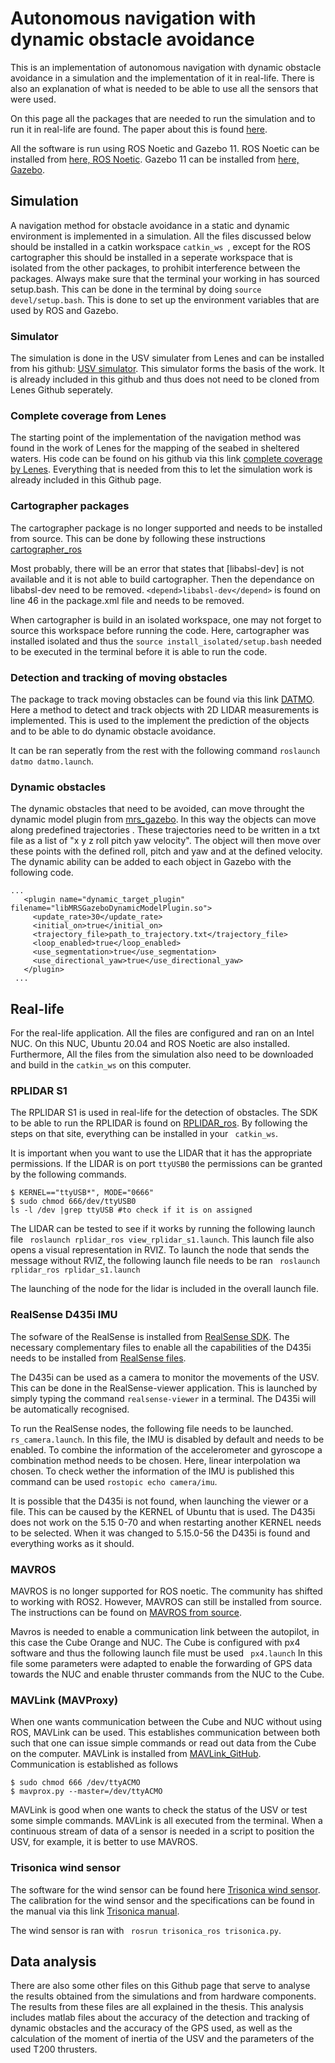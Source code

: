 # Autonomous navigation with dynamic obstacle avoidance
This is an implementation of autonomous navigation with dynamic obstacle avoidance in a simulation and the implementation of it in real-life. There is also an explanation of what is needed to be able to use all the sensors that were used.

On this page all the packages that are needed to run the simulation and to run it in real-life are found. The paper about this is found [here]().

All the software is run using ROS Noetic and Gazebo 11. ROS Noetic can be installed from [here, ROS Noetic](http://wiki.ros.org/noetic/Installation/Ubuntu). Gazebo 11 can be installed from [here, Gazebo](https://classic.gazebosim.org/tutorials?tut=install_ubuntu).

## Simulation
A navigation method for obstacle avoidance in a static and dynamic environment is implemented in a simulation. All the files discussed below should be installed in a  catkin workspace ```catkin_ws ```, except for the ROS cartographer this should be installed in a seperate workspace that is isolated from the other packages, to prohibit interference between the packages.  Always make sure that the terminal your working in has sourced setup.bash. This can be done in the terminal by doing ``` source devel/setup.bash ```. This is done to set up the environment variables that are used by ROS and Gazebo.

### Simulator
The simulation is done in the USV simulater from Lenes and can be installed from his github: [USV simulator](https://github.com/jhlenes/usv_simulator). This simulator forms the basis of the work. It is already included in this github and thus does not need to be cloned from Lenes Github seperately.

### Complete coverage from Lenes
The starting point of the implementation of the navigation method was found in the work of Lenes for the mapping of the seabed in sheltered waters. His code can be found on his github via this link [complete coverage by Lenes](https://github.com/jhlenes/complete_coverage). Everything that is needed from this to let the simulation work is already included in this Github page.

### Cartographer packages
The cartographer package is no longer supported and needs to be installed from source. This can be done by following these instructions [cartographer_ros](https://google-cartographer-ros.readthedocs.io/en/latest/compilation.html#)

Most probably, there will be an error that states that [libabsl-dev] is not available and it is not able to build cartographer. Then the dependance  on libabsl-dev need to be removed. ```<depend>libabsl-dev</depend>``` is found on line 46 in the package.xml file and needs to be removed.

When cartographer is build in an isolated workspace, one may not forget to source this workspace before running the code. Here, cartographer was installed isolated and thus the ```source install_isolated/setup.bash``` needed to be executed in the terminal before it is able to run the code.

### Detection and tracking of moving obstacles
The package to track moving obstacles can be found via this link [DATMO](https://github.com/kostaskonkk/datmo). Here a method to detect and track objects with 2D LIDAR measurements is implemented. This is used to the implement the prediction of the objects and to be able to do dynamic obstacle avoidance.

It can be ran seperatly from the rest with the following command ```roslaunch datmo datmo.launch```.

### Dynamic obstacles 
The dynamic obstacles that need to be avoided, can move throught the dynamic model plugin from [mrs_gazebo](https://github.com/ctu-mrs/mrs_gazebo_common_resources/tree/master/src/sensor_and_model_plugins?fbclid=IwAR12X8kWBT4RaV9GM4QtEslgTVqEDQwI0NRynIj4jqFpsvYlJRhzXDzDaJE). In this way the objects can move along predefined trajectories .
 These trajectories need to be written in a txt file as a list of "x y z roll pitch yaw velocity". The object will then move over these points with the defined roll, pitch and yaw and at the defined velocity. The dynamic ability can be added to each object in Gazebo with the following code.
 ```
 ...
    <plugin name="dynamic_target_plugin" filename="libMRSGazeboDynamicModelPlugin.so">
      <update_rate>30</update_rate>
      <initial_on>true</initial_on>
      <trajectory_file>path_to_trajectory.txt</trajectory_file>
      <loop_enabled>true</loop_enabled>
      <use_segmentation>true</use_segmentation>
      <use_directional_yaw>true</use_directional_yaw>
    </plugin>
  ...
 ```

## Real-life
For the real-life application. All the files are configured and ran on an Intel NUC. On this NUC, Ubuntu 20.04 and ROS Noetic are also installed. Furthermore, All the files from the simulation also need to be downloaded and build in the ```catkin_ws``` on this computer.

### RPLIDAR S1 
The RPLIDAR S1 is used in real-life for the detection of obstacles. The SDK to be able to run the RPLIDAR is found on [RPLIDAR_ros](https://github.com/Slamtec/rplidar_ros). By following the steps on that site, everything can be installed in your ``` catkin_ws```.

It is important when you want to use the LIDAR that it has the appropriate permissions. If the LIDAR is on port 
``` ttyUSB0 ``` the permissions can be granted by the following commands.

```
$ KERNEL=="ttyUSB*", MODE="0666"
$ sudo chmod 666/dev/ttyUSB0
ls -l /dev |grep ttyUSB #to check if it is on assigned
```
The LIDAR can be tested to see if it works by running the following launch file ``` roslaunch rplidar_ros view_rplidar_s1.launch```. This launch file also opens a visual representation in RVIZ. To launch the node that sends the message without RVIZ, the following launch file needs to be ran ``` roslaunch rplidar_ros rplidar_s1.launch```

The launching of the node for the lidar is included in the overall launch file.

### RealSense D435i IMU
The sofware of the RealSense is installed from [RealSense SDK](https://github.com/IntelRealSense/librealsense/blob/master/doc/distribution_linux.md#installing-the-packages). The necessary complementary files to enable all the capabilities of the D435i needs to be installed from [RealSense files](https://github.com/leggedrobotics/realsense-ros-rsl?fbclid=IwAR1UiCX0Tg-nl2NwrTvhwvcD0TtjAlMupl90yzODqZLOk2yu52TKlvp6EVw).

The D435i can be used as a camera to monitor the movements of the USV. This can be done in the RealSense-viewer application. This is launched by simply typing the command ```realsense-viewer``` in a terminal. The D435i will be automatically recognised.

To run the RealSense nodes, the following file needs to be launched. ```rs_camera.launch```. In this file, the IMU is disabled by default and needs to be enabled. To combine the information of the accelerometer and gyroscope a combination method needs to be chosen. Here, linear interpolation wa chosen. To check wether the information of the IMU is published this command can be used ```rostopic echo camera/imu```.


It is possible that the D435i is not found, when launching the viewer or a file. This can be caused by the KERNEL of Ubuntu that is used. The D435i does not work on the 5.15 0-70 and when restarting another KERNEL needs to be selected. When it was changed to 5.15.0-56 the D435i is found and everything works as it should.


### MAVROS
MAVROS is no longer supported for ROS noetic. The community has shifted to working with ROS2. However, MAVROS can still be installed from source. The instructions can be found on [MAVROS from source](https://github.com/mavlink/mavros/tree/master/mavros#installation). 

Mavros is needed to enable a communication link between the autopilot, in this case the Cube Orange and NUC. The Cube is configured with px4 software and thus the following launch file must be used ``` px4.launch``` In this file some parameters were adapted to enable the forwarding of GPS data towards the NUC and enable thruster commands from the NUC to the Cube.

### MAVLink (MAVProxy)
When one wants communication between the Cube and NUC without using ROS, MAVLink can be used. This establishes communication between both such that one can issue simple commands or read out data from the Cube on the computer. MAVLink is installed from [MAVLink_GitHub](https://github.com/mavlink/mavlink). Communication is established as follows
```
$ sudo chmod 666 /dev/ttyACMO
$ mavprox.py --master=/dev/ttyACMO
```
MAVLink is good when one wants to check the status of the USV or test some simple commands. MAVLink is all executed from the terminal. When a continuous stream of data of a sensor is needed in a script to position the USV, for example, it is better to use MAVROS.


### Trisonica wind sensor 
The software for the wind sensor can be found here [Trisonica wind sensor](https://github.com/vanbreugel-lab/trisonica_ros). The calibration for the wind sensor and the specifications can be found in the manual via this link [Trisonica manual](https://anemoment.com/wp-content/uploads/2019/04/Trisonica-Mini-User-Manual-Ap2019.pdf).

The wind sensor is ran with ``` rosrun trisonica_ros trisonica.py```. 

## Data analysis
There are also some other files on this Github page that serve to analyse the results obtained from the simulations and from hardware components. The results from these files are all explained in the thesis. This analysis includes matlab files about the accuracy of the detection and tracking of dynamic obstacles and the accuracy of the GPS used, as well as the calculation of the moment of inertia of the USV and the parameters of the used T200 thrusters.


